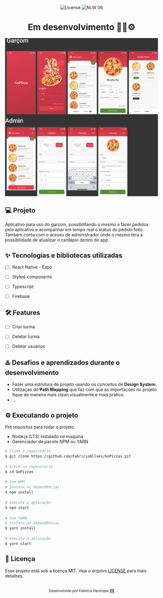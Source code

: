 <p align="center">
  <img alt="License" src="https://img.shields.io/static/v1?label=license&message=MIT&color=5636D3&labelColor=0A1033">

 <img src="https://img.shields.io/static/v1?label=Ignite&message=ReactNative&color=5636D3&labelColor=0A1033" alt="NLW 06" />
</p>


<h1 align="center">Em desenvolvimento 🧑‍💻⚙️</h1>

<img alt="gif-cell" src="https://github.com/FabricioAllves/GoPizzas/blob/main/src/assets/GoPizzaReadme.png">


## 💻 Projeto
<!-- OQUE E´? -->
Aplicativo para uso do garçom, possibilitando o mesmo a fazer pedidos pelo aplicativo e acompanhar em tempo real o status do pedido feito.
Também conta com o acesso de administrador onde o mesmo téra a possibilidade de atualizar o cardápio dentro do app.


<!-- QUAIS TECNOLOGIA USEI? -->
## ✨ Tecnologias e bibliotecas utilizadas

- [ ] React Native - Expo
- [ ] Styled-components
- [ ] Typescript
- [ ] Firebase



<!-- QUAL É O PROBLEMA QUE ESSE PROJETO RESOLVE E OQUE ELE FAZ? -->
## :hammer_and_wrench: Features 

- [ ] Criar turma
- [ ] Deletar turma
- [ ] Deletar usuarios


## ♨️ Desafios e aprendizados durante o desenvolvimento
- Fazer uma estrutura de projeto usando os conceitos de **Design System**.
- Utilizaçao do **Path Mapping** que faz com que as importaçoes no projeto fique de maneira mais clean visualmente e mais prático.
- ...


## ⚙️ Executando o projeto
Pré requisitos para rodar o projeto:
- Node.js (LTS) instalado na maquina
- Gerenciador de pacote NPM ou YARN



```bash
# Clone o repositório
$ git clone https://github.com/FabricioAllves/GoPizzas.git

# Entre no repositório
$ cd GoPizzas

# Com NPM
# Instale as dependências
$ npm install

# Execute a aplicação
$ npm start

# Com YARN
# Instale as dependências
$ yarn install

# Execute a aplicação
$ yarn start
```






## 📄 Licença

Esse projeto está sob a licença MIT. Veja o arquivo [LICENSE](LICENSE.md) para mais detalhes.

<br />

<div align="center">
  <small>Desenvolvido por Fabricio Henrique 🧑‍💻</small>
</div>
